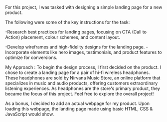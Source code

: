 For this project, I was tasked with designing a simple landing page for a new product.

The following were some of the key instructions for the task:

-Research best practices for landing pages, focusing on CTA
(Call to Action) placement, colour schemes, and content layout.

-Develop wireframes and high-fidelity designs for the landing page.
-Incorporate elements like hero images, testimonials, and
product features to optimize for conversions.


My Approach :
To begin the design process, I first decided on the product. 
I chose to create a landing page for a pair of hi-fi wireless headphones. 
These headphones are sold by Nirvana Music Store, an online platform that specializes in music and audio products, offering customers extraordinary listening experiences. 
As headphones are the store's primary product, they became the focus of this project.
Feel free to explore the overall project!

As a bonus, I decided to add an actual webpage for my product. Upon loading this webpage, the landing page made using basic HTML, CSS & JavaScript would show.
